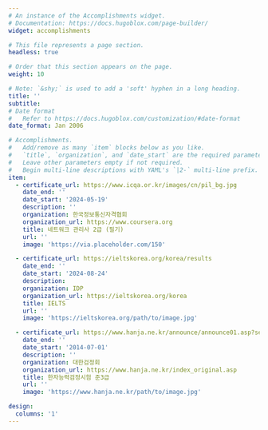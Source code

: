 ```yaml
---
# An instance of the Accomplishments widget.
# Documentation: https://docs.hugoblox.com/page-builder/
widget: accomplishments

# This file represents a page section.
headless: true

# Order that this section appears on the page.
weight: 10

# Note: `&shy;` is used to add a 'soft' hyphen in a long heading.
title: ''
subtitle:
# Date format
#   Refer to https://docs.hugoblox.com/customization/#date-format
date_format: Jan 2006

# Accomplishments.
#   Add/remove as many `item` blocks below as you like.
#   `title`, `organization`, and `date_start` are the required parameters.
#   Leave other parameters empty if not required.
#   Begin multi-line descriptions with YAML's `|2-` multi-line prefix.
item:
  - certificate_url: https://www.icqa.or.kr/images/cn/pil_bg.jpg
    date_end: ''
    date_start: '2024-05-19'
    description: ''
    organization: 한국정보통신자격협회
    organization_url: https://www.coursera.org
    title: 네트워크 관리사 2급 (필기)
    url: ''
    image: 'https://via.placeholder.com/150'

  - certificate_url: https://ieltskorea.org/korea/results
    date_end: ''
    date_start: '2024-08-24'
    description: 
    organization: IDP
    organization_url: https://ieltskorea.org/korea
    title: IELTS
    url: ''
    image: 'https://ieltskorea.org/path/to/image.jpg'  

  - certificate_url: https://www.hanja.ne.kr/announce/announce01.asp?select_sihum1=happ
    date_end: ''
    date_start: '2014-07-01'
    description: ''
    organization: 대한검정회
    organization_url: https://www.hanja.ne.kr/index_original.asp
    title: 한자능력검정시험 준3급
    url: ''
    image: 'https://www.hanja.ne.kr/path/to/image.jpg' 

design:
  columns: '1'
---
```

